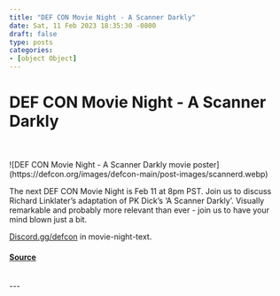 ```yaml
---
title: "DEF CON Movie Night - A Scanner Darkly"
date: Sat, 11 Feb 2023 18:35:30 -0800
draft: false
type: posts
categories: 
- [object Object]
---
```

# DEF CON Movie Night - A Scanner Darkly

<br/>

<br/>
![DEF CON Movie Night - A Scanner Darkly movie poster](https://defcon.org/images/defcon-main/post-images/scannerd.webp)  

The next DEF CON Movie Night is Feb 11 at 8pm PST. Join us to discuss Richard Linklater’s adaptation of PK Dick’s ‘A Scanner Darkly’. Visually remarkable and probably more relevant than ever - join us to have your mind blown just a bit.

[Discord.gg/defcon](https://discord.gg/defcon) in movie-night-text.

#### [Source](https://forum.defcon.org/node/244199)

<br/>
---
